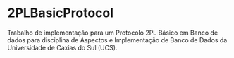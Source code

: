 # 2PLBasicProtocol
Trabalho de implementação para um Protocolo 2PL Básico em Banco de dados para disciplina de Aspectos e Implementação de Banco de Dados da Universidade de Caxias do Sul (UCS).

